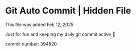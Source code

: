 # Git Auto Commit | Hidden File

This file was added Feb 12, 2025

Just for fun and keeping my daily git commit active 🤪

commit number: 394820
